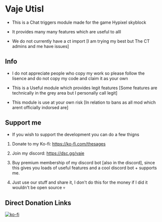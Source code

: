 # Vaje Utisl

- This is a Chat triggers module made for the game Hypixel skyblock

- It provides many many features which are useful to alll

- We do not currently have a ct import [I am trying my best but The CT admins and me have issues]


## Info

- I do not appreciate people who copy my work so please follow the lisence and do not copy my code and claim it as your own

- This is a Useful module which provides legit features [Some features are technically in the grey area but I personally call legit]

- This module is use at your own risk [In relation to bans as all mod which arent officially indorsed are]

## Support me

- If you wish to support the development you can do a few thigns

1. Donate to my Ko-fi: https://ko-fi.com/thesages

2. Join my discord: https://dsc.gg/vaje

3. Buy premium membership of my discord bot [also in the discord], since this gives you loads of useful features and a cool discord bot + supports me.

4. Just use our stuff and share it, I don't do this for the money if I did it wouldn't be open source :skull:


## Direct Donation Links

[![ko-fi](https://ko-fi.com/img/githubbutton_sm.svg)](https://ko-fi.com/G2G2145GJR)